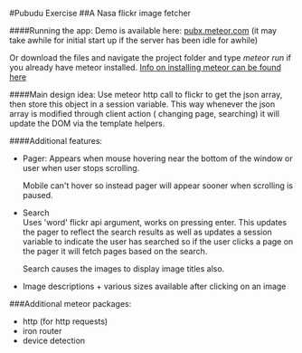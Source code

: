 #Pubudu Exercise 
##A Nasa flickr image fetcher

####Running the app:
Demo is available here: [pubx.meteor.com](https://pubx.meteor.com) 
(it may take awhile for initial start up if the server has been idle for awhile)

Or download the files and navigate the project folder and type *meteor run* if
you already have meteor installed.
[Info on installing meteor can be found here](https://www.meteor.com/install)

 
####Main design idea:
Use meteor http call to flickr to get the json array, then store this object
in a session variable. This way whenever the json array is modified through 
client action ( changing page, searching) it will update the DOM via the 
template helpers.



####Additional features:
- Pager: 
    Appears when mouse hovering near the bottom of the window or user when 
    user stops scrolling.
    
    Mobile can't  hover so instead pager will appear sooner when scrolling is
    paused.
- Search  
    Uses 'word' flickr api argument, works on pressing enter. This updates the
    pager to reflect the search results as well as updates a session variable to 
    indicate the user has searched so if the user clicks a page on the pager it
    will fetch pages based on the search.  
    
    Search causes the images to display image titles also.
- Image descriptions + various sizes available after clicking on an image
 
  
###Additional meteor packages:
- http (for http requests)
- iron router 
- device detection
